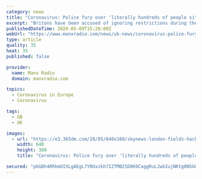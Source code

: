 ```yaml
---
category: news
title: "Coronavirus: Police fury over 'literally hundreds of people sitting having pizza, beers, wines' in London parks"
excerpt: "Britons have been accused of ignoring restrictions during the sunny bank holiday weekend, as the police and coastguard criticised those failing to observe guidelines."
publishedDateTime: 2020-05-09T15:28:00Z
webUrl: "https://www.manxradio.com/news/uk-news/coronavirus-police-fury-over-literally-hundreds-of-people-sitting-having-pizza-beers-wines-in-london-parks/"
type: article
quality: 35
heat: 35
published: false

provider:
  name: Manx Radio
  domain: manxradio.com

topics:
  - Coronavirus in Europe
  - Coronavirus

tags:
  - GB
  - UK

images:
  - url: "https://e3.365dm.com/20/05/640x380/skynews-london-fields-hackney_4986901.jpg?20200509160105"
    width: 640
    height: 380
    title: "Coronavirus: Police fury over 'literally hundreds of people sitting having pizza, beers, wines' in London parks"

secured: "p6GBh4RRkmOIXLgAEgL7YROxzkh7IZTMBZSD8KOCaggRuLJwbIujNKtg0N5G0A3nKdOOif7AC5MokM8rt18c846RQya76pnAArvnDlx9QhCn1pq9Jk/RYjVDAGwjyFhKftLTdM2sizsGr4E0yMALVDKWi7fapa/Gkg+asjtiAuD429DDKR/9YnPQQX5FERgjOFlc8m/ZFNq7hyAYLlsaPiJ9ieey1pB6Q0RmhIpeIyvsK8BO9lxJZ6TCeOX5BOJ2OP+lLSi4tmK2q2SCamlKZH3HWsz89T/BXRnjtpt3CbfN+jYgBIXE4ASOBdBGSvRb;qHgYTmD6Y5A0xRFWjxKaCQ=="
---
```


